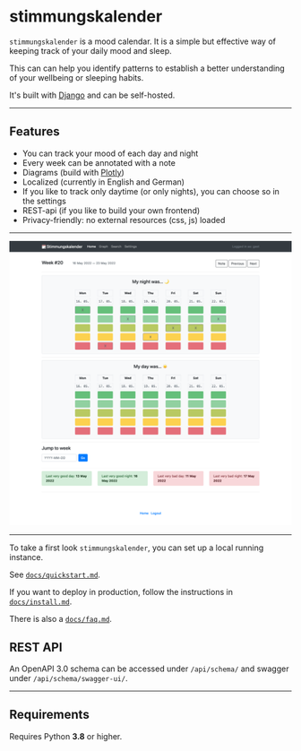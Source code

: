 # stimmungskalender

`stimmungskalender` is a mood calendar. It is a simple but effective way of keeping track of your daily mood and sleep.

This can can help you identify patterns to establish a better understanding of your wellbeing or sleeping habits.

It's built with [Django](https://www.djangoproject.com/) and can be self-hosted.

---

## Features

* You can track your mood of each day and night
* Every week can be annotated with a note
* Diagrams (build with [Plotly](https://plotly.com/))
* Localized (currently in English and German)
* If you like to track only daytime (or only nights), you can choose so in the settings
* REST-api (if you like to build your own frontend)
* Privacy-friendly: no external resources (css, js) loaded

---

![Screenshot of Stimmungskalender](.github/form.png)

---

To take a first look `stimmungskalender`, you can set up a local running instance. 

See [`docs/quickstart.md`](docs/quickstart.md).

If you want to deploy in production, follow the instructions in [`docs/install.md`](docs/install.md).

There is also a [`docs/faq.md`](docs/faq.md).

## REST API

An OpenAPI 3.0 schema can be accessed under `/api/schema/` and swagger under `/api/schema/swagger-ui/`.

---

## Requirements

Requires Python **3.8** or higher.
